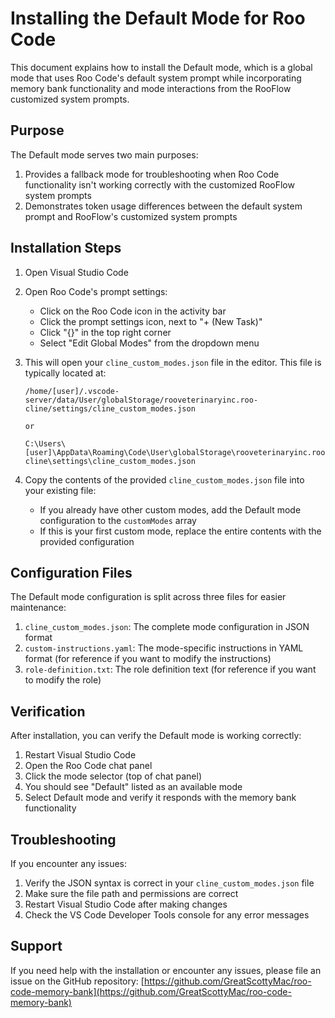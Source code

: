 # Installing the Default Mode for Roo Code

This document explains how to install the Default mode, which is a global mode that uses Roo Code's default system prompt while incorporating memory bank functionality and mode interactions from the RooFlow customized system prompts. 

## Purpose

The Default mode serves two main purposes:

1. Provides a fallback mode for troubleshooting when Roo Code functionality isn't working correctly with the customized RooFlow system prompts
2. Demonstrates token usage differences between the default system prompt and RooFlow's customized system prompts

## Installation Steps

1. Open Visual Studio Code

2. Open Roo Code's prompt settings:
   - Click on the Roo Code icon in the activity bar
   - Click the prompt settings icon, next to "+ (New Task)"
   - Click "{}" in the top right corner
   - Select "Edit Global Modes" from the dropdown menu

3. This will open your `cline_custom_modes.json` file in the editor. This file is typically located at:
   ```
   /home/[user]/.vscode-server/data/User/globalStorage/rooveterinaryinc.roo-cline/settings/cline_custom_modes.json

   or

   C:\Users\[user]\AppData\Roaming\Code\User\globalStorage\rooveterinaryinc.roo-cline\settings\cline_custom_modes.json
   ```

4. Copy the contents of the provided `cline_custom_modes.json` file into your existing file:
   - If you already have other custom modes, add the Default mode configuration to the `customModes` array
   - If this is your first custom mode, replace the entire contents with the provided configuration

## Configuration Files

The Default mode configuration is split across three files for easier maintenance:

1. `cline_custom_modes.json`: The complete mode configuration in JSON format
2. `custom-instructions.yaml`: The mode-specific instructions in YAML format (for reference if you want to modify the instructions)
3. `role-definition.txt`: The role definition text (for reference if you want to modify the role)

## Verification

After installation, you can verify the Default mode is working correctly:

1. Restart Visual Studio Code
2. Open the Roo Code chat panel
3. Click the mode selector (top of chat panel)
4. You should see "Default" listed as an available mode
5. Select Default mode and verify it responds with the memory bank functionality

## Troubleshooting

If you encounter any issues:

1. Verify the JSON syntax is correct in your `cline_custom_modes.json` file
2. Make sure the file path and permissions are correct
3. Restart Visual Studio Code after making changes
4. Check the VS Code Developer Tools console for any error messages

## Support

If you need help with the installation or encounter any issues, please file an issue on the GitHub repository:
[https://github.com/GreatScottyMac/roo-code-memory-bank](https://github.com/GreatScottyMac/roo-code-memory-bank)